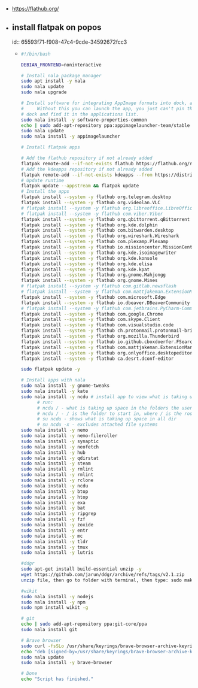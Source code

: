 - https://flathub.org/
- ## install flatpak on popos
  id:: 65593f71-f908-47c4-9cde-34592672fcc3
	- ```bash
	  #!/bin/bash
	  
	  DEBIAN_FRONTEND=noninteractive 
	  
	  # Install nala package manager
	  sudo apt install -y nala
	  sudo nala update
	  sudo nala upgrade
	  
	  # Install software for integrating AppImage formats into dock, applications
	  # 	Without this you can launch the app, you just can't pin the app to the
	  #	dock and find it in the applications list.
	  sudo nala install -y software-properties-common
	  echo | sudo add-apt-repository ppa:appimagelauncher-team/stable
	  sudo nala update
	  sudo nala install -y appimagelauncher
	  
	  # Install flatpak apps
	  
	  # Add the flathub repository if not already added
	  flatpak remote-add --if-not-exists flathub https://flathub.org/repo/flathub.flatpakrepo
	  # Add the kdeapps repository if not already added
	  flatpak remote-add --if-not-exists kdeapps --from https://distribute.kde.org/kdeapps.flatpakrepo
	  # Update runtime
	  flatpak update --appstream && flatpak update
	  # Install the apps
	  flatpak install --system -y flathub org.telegram.desktop
	  flatpak install --system -y flathub org.videolan.VLC
	  # flatpak install --system -y flathub org.libreoffice.LibreOffice
	  # flatpak install --system -y flathub com.viber.Viber
	  flatpak install --system -y flathub org.qbittorrent.qBittorrent
	  flatpak install --system -y flathub org.kde.dolphin
	  flatpak install --system -y flathub com.bitwarden.desktop
	  flatpak install --system -y flathub org.wireshark.Wireshark
	  flatpak install --system -y flathub com.plexamp.Plexamp
	  flatpak install --system -y flathub io.missioncenter.MissionCenter
	  flatpak install --system -y flathub org.kde.isoimagewriter
	  flatpak install --system -y flathub org.kde.konsole
	  flatpak install --system -y flathub org.kde.elisa
	  flatpak install --system -y flathub org.kde.kpat
	  flatpak install --system -y flathub org.gnome.Mahjongg
	  flatpak install --system -y flathub org.gnome.Mines
	  # flatpak install --system -y flathub com.gitlab.newsflash
	  # flatpak install --system -y flathub com.mattjakeman.ExtensionManager
	  flatpak install --system -y flathub com.microsoft.Edge
	  flatpak install --system -y flathub io.dbeaver.DBeaverCommunity
	  # flatpak install --system -y flathub com.jetbrains.PyCharm-Community
	  flatpak install --system -y flathub com.google.Chrome
	  flatpak install --system -y flathub com.skype.Client
	  flatpak install --system -y flathub com.visualstudio.code
	  flatpak install --system -y flathub ch.protonmail.protonmail-bridge
	  flatpak install --system -y flathub org.mozilla.Thunderbird
	  flatpak install --system -y flathub io.github.cboxdoerfer.FSearch
	  flatpak install --system -y flathub com.mattjakeman.ExtensionManager
	  flatpak install --system -y flathub org.onlyoffice.desktopeditors
	  flatpak install --system -y flathub ca.desrt.dconf-editor
	  
	  sudo flatpak update -y
	  
	  # Install apps with nala
	  sudo nala install -y gnome-tweaks
	  sudo nala install -y kate
	  sudo nala install -y ncdu # install app to view what is taking up space 
	        # run:
	        # ncdu / - what is taking up space in the folders the user has access to. / is the folder to start in
	        # ncdu / - / is the folder to start in, where / is the root of the system
	        # su ncdu - shows what is taking up space in all dir
	        # su ncdu -x - excludes attached file systems
	  sudo nala install -y nemo
	  sudo nala install -y nemo-fileroller
	  sudo nala install -y synaptic
	  sudo nala install -y neofetch
	  sudo nala install -y hub
	  sudo nala install -y qdirstat
	  sudo nala install -y steam
	  sudo nala install -y rmlint
	  sudo nala install -y rmlint
	  sudo nala install -y rclone
	  sudo nala install -y ncdu
	  sudo nala install -y btop
	  sudo nala install -y htop
	  sudo nala install -y exa
	  sudo nala install -y bat
	  sudo nala install -y ripgrep
	  sudo nala install -y fzf
	  sudo nala install -y zoxide
	  sudo nala install -y entr
	  sudo nala install -y mc
	  sudo nala install -y tldr
	  sudo nala install -y tmux
	  sudo nala install -y lutris
	  
	  #ddgr
	  sudo apt-get install build-essential unzip -y
	  wget https://github.com/jarun/ddgr/archive/refs/tags/v2.1.zip
	  unzip file, then go to folder with terminal, then type: sudo make install
	  
	  #wikit
	  sudo nala install -y nodejs
	  sudo nala install -y npm
	  sudo npm install wikit -g
	  
	  # git
	  echo | sudo add-apt-repository ppa:git-core/ppa
	  sudo nala install git
	  
	  # Brave browser
	  sudo curl -fsSLo /usr/share/keyrings/brave-browser-archive-keyring.gpg https://brave-browser-apt-release.s3.brave.com/brave-browser-archive-keyring.gpg
	  echo "deb [signed-by=/usr/share/keyrings/brave-browser-archive-keyring.gpg] https://brave-browser-apt-release.s3.brave.com/ stable main"|sudo tee /etc/apt/sources.list.d/brave-browser-release.list
	  sudo nala update
	  sudo nala install -y brave-browser
	  
	  # Done
	  echo "Script has finished."
	  ```
